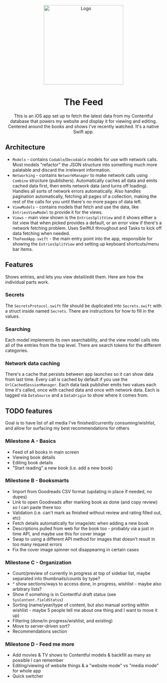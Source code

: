 <div align="center">
    <picture>
      <img alt="Logo" src="https://github.com/user-attachments/assets/7954f15d-f730-47f8-a114-cc87a964e131" height="256">
    </picture>
  <h1>The Feed</h1>
This is an iOS app set up to fetch the latest data from my Contentful database that powers my website and display it for viewing and editing. Centered around the books and shows I've recently watched. It's a native Swift app.
</div>
  

## Architecture

- `Models` - contains `Codable`/`Decodable` models for use with network calls. Most models "refactor" the JSON structure into something much more palatable and discard the irrelevant information.
- `Networking` - contains `NetworkManager` to make network calls using `Combine` structure (publishers). Automatically caches all data and emits cached data first, then emits network data (and turns off loading). Handles all sorts of network errors automatically. Also handles pagination automatically, fetching all pages of a collection, making the rest of the calls for you until there's no more pages of data left.
- `ViewModels` - contains models that fetch and use the data, like `EntriesViewModel` to provide it for the views.
- `Views` - main view shown is the `EntriesSplitView` and it shows either a list view that when picked provides a default, or an error view if there's a network fetching problem. Uses SwiftUI throughout and Tasks to kick off data fetching when needed.
- `TheFeedApp.swift` - the main entry point into the app, responsible for showing the `EntriesSplitView` and setting up keyboard shortcuts/menu bar items.

## Features
Shows entries, and lets you view detail/edit them. Here are how the individual parts work.

### Secrets

The `SecretsProtocol.swift` file should be duplicated into `Secrets.swift` with a struct inside named `Secrets`. There are instructions for how to fill in the values.

### Searching

Each model  implements its own searchability, and the view model calls into all of the entries from the top level. There are search tokens for the different categories.

### Network data caching
There's a cache that persists between app launches so it can show data from last time. Every call is cached by default if you use the `UrlCachedSessionManager`. Each data task publisher emits two values each time it's called, once with cached data and once with network data. Each is tagged via `DataSource` and a `DataOrigin` to show where it comes from.

## TODO features
Goal is to have list of all media I've finished/currently consuming/wishlist, and allow for surfacing my best recommendations for others

### Milestone A - Basics
- Feed of all books in main screen
- Viewing book details
- Editing book details
- "Start reading" a new book (i.e. add a new book)

### Milestone B - Booksmarts
- Import from Goodreads CSV format (updating in place if needed, no dupes)
- Link to open Goodreads after marking book as done (and copy review) so I can paste there too
- Validation (i.e. can't mark as finished without review and rating filled out, etc)
- Fetch details automatically for image/etc when adding a new book
- Descriptions pulled from web for the book too - probably via a just in time API, and maybe use this for cover image
- Swap to using a different API method for images that doesn't result in too many request errors
- Fix the cover image spinner not disappearing in certain cases

### Milestone C - Organization
- Count/preview of currently in progress at top of sidebar list, maybe separated into thumbnails/counts by type?
- ^ show sections/ways to access done, in progress, wishlist - maybe also arbitrary lists?
- Show if somehing is in Contentful draft status (see `SysContent.fieldStatus`)
- Sorting (name/year/type of content, but also manual sorting within wishlist - maybe 5 people tell me about one thing and I want to move it up)
- Filtering (done/in progress/wishlist, and existing)
- Move to server-driven sort?
- Recommendations section

### Milestone D - Feed me more
- Add movies & TV shows to Contentful models & backfill as many as possible I can remember
- Editing/viewing of website things & a "website mode" vs "media mode" for whole app
- Quick switcher
